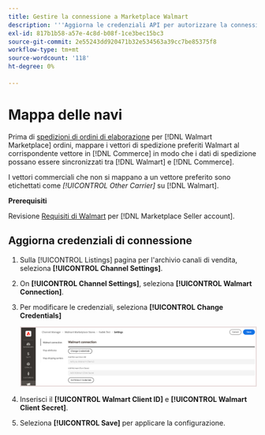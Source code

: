 ```yaml
---
title: Gestire la connessione a Marketplace Walmart
description: '''Aggiorna le credenziali API per autorizzare la connessione tra un [DNL! Commerce] e la vista Store e [!DNL Walmart Marketplace]. The connection is required to connect [!DNL Commerce] elenchi dei prodotti e sincronizza i dati di inventario, prezzo, ordine e spedizione tra [!DNL Commerce] e il Walmart."'
exl-id: 817b1b58-a57e-4c8d-b08f-1ce3bec15bc3
source-git-commit: 2e55243dd920471b32e534563a39cc7be85375f8
workflow-type: tm+mt
source-wordcount: '118'
ht-degree: 0%

---
```


# Mappa delle navi

Prima di [spedizioni di ordini di elaborazione](process-orders.md#ship-an-order) per [!DNL Walmart Marketplace] ordini, mappare i vettori di spedizione preferiti Walmart al corrispondente vettore in [!DNL Commerce] in modo che i dati di spedizione possano essere sincronizzati tra [!DNL Walmart] e [!DNL Commerce].

I vettori commerciali che non si mappano a un vettore preferito sono etichettati come *[!UICONTROL Other Carrier]* su [!DNL Walmart].

**Prerequisiti**

Revisione [Requisiti di Walmart](walmart-requirements.md) per [!DNL Marketplace Seller account].

## Aggiorna credenziali di connessione

1. Sulla [!UICONTROL Listings] pagina per l&#39;archivio canali di vendita, seleziona **[!UICONTROL Channel Settings]**.

1. On **[!UICONTROL Channel Settings]**, seleziona **[!UICONTROL Walmart Connection]**.

1. Per modificare le credenziali, seleziona **[!UICONTROL Change Credentials]**

   ![Aggiornare le credenziali API di Walmart per autorizzare la connessione](assets/update-connection-credentials.png)

1. Inserisci il **[!UICONTROL Walmart Client ID]** e **[!UICONTROL Walmart Client Secret]**.

1. Seleziona **[!UICONTROL Save]** per applicare la configurazione.
